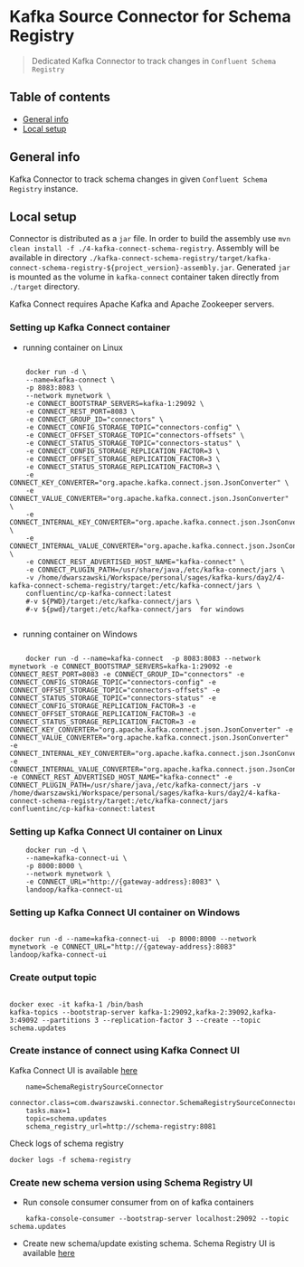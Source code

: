 # Kafka Source Connector for Schema Registry
> Dedicated Kafka Connector to track changes in `Confluent Schema Registry`

## Table of contents
* [General info](#general-info)
* [Local setup](#local-setup)

## General info
Kafka Connector to track schema changes in given `Confluent Schema Registry` instance.

## Local setup
Connector is distributed as a `jar` file. In order to build the assembly use `mvn clean install -f ./4-kafka-connect-schema-registry`.
Assembly will be available in directory `./kafka-connect-schema-registry/target/kafka-connect-schema-registry-${project_version}-assembly.jar`.
Generated `jar` is mounted as the volume in `kafka-connect` container taken directly from `./target` directory.

Kafka Connect requires Apache Kafka and Apache Zookeeper servers.

### Setting up Kafka Connect container

* running container on Linux

```shell
    
    docker run -d \
    --name=kafka-connect \
    -p 8083:8083 \
    --network mynetwork \
    -e CONNECT_BOOTSTRAP_SERVERS=kafka-1:29092 \
    -e CONNECT_REST_PORT=8083 \
    -e CONNECT_GROUP_ID="connectors" \
    -e CONNECT_CONFIG_STORAGE_TOPIC="connectors-config" \
    -e CONNECT_OFFSET_STORAGE_TOPIC="connectors-offsets" \
    -e CONNECT_STATUS_STORAGE_TOPIC="connectors-status" \
    -e CONNECT_CONFIG_STORAGE_REPLICATION_FACTOR=3 \
    -e CONNECT_OFFSET_STORAGE_REPLICATION_FACTOR=3 \
    -e CONNECT_STATUS_STORAGE_REPLICATION_FACTOR=3 \
    -e CONNECT_KEY_CONVERTER="org.apache.kafka.connect.json.JsonConverter" \
    -e CONNECT_VALUE_CONVERTER="org.apache.kafka.connect.json.JsonConverter" \
    -e CONNECT_INTERNAL_KEY_CONVERTER="org.apache.kafka.connect.json.JsonConverter" \
    -e CONNECT_INTERNAL_VALUE_CONVERTER="org.apache.kafka.connect.json.JsonConverter" \
    -e CONNECT_REST_ADVERTISED_HOST_NAME="kafka-connect" \
    -e CONNECT_PLUGIN_PATH=/usr/share/java,/etc/kafka-connect/jars \
    -v /home/dwarszawski/Workspace/personal/sages/kafka-kurs/day2/4-kafka-connect-schema-registry/target:/etc/kafka-connect/jars \
    confluentinc/cp-kafka-connect:latest
    #-v ${PWD}/target:/etc/kafka-connect/jars \
    #-v ${pwd}/target:/etc/kafka-connect/jars  for windows
    
```
* running container on Windows
```shell

    docker run -d --name=kafka-connect  -p 8083:8083 --network mynetwork -e CONNECT_BOOTSTRAP_SERVERS=kafka-1:29092 -e CONNECT_REST_PORT=8083 -e CONNECT_GROUP_ID="connectors" -e CONNECT_CONFIG_STORAGE_TOPIC="connectors-config" -e CONNECT_OFFSET_STORAGE_TOPIC="connectors-offsets" -e CONNECT_STATUS_STORAGE_TOPIC="connectors-status" -e CONNECT_CONFIG_STORAGE_REPLICATION_FACTOR=3 -e CONNECT_OFFSET_STORAGE_REPLICATION_FACTOR=3 -e CONNECT_STATUS_STORAGE_REPLICATION_FACTOR=3 -e CONNECT_KEY_CONVERTER="org.apache.kafka.connect.json.JsonConverter" -e CONNECT_VALUE_CONVERTER="org.apache.kafka.connect.json.JsonConverter" -e CONNECT_INTERNAL_KEY_CONVERTER="org.apache.kafka.connect.json.JsonConverter" -e CONNECT_INTERNAL_VALUE_CONVERTER="org.apache.kafka.connect.json.JsonConverter" -e CONNECT_REST_ADVERTISED_HOST_NAME="kafka-connect" -e CONNECT_PLUGIN_PATH=/usr/share/java,/etc/kafka-connect/jars -v /home/dwarszawski/Workspace/personal/sages/kafka-kurs/day2/4-kafka-connect-schema-registry/target:/etc/kafka-connect/jars confluentinc/cp-kafka-connect:latest

```


### Setting up Kafka Connect UI container on Linux
```shell 
    docker run -d \
    --name=kafka-connect-ui \
    -p 8000:8000 \
    --network mynetwork \
    -e CONNECT_URL="http://{gateway-address}:8083" \
    landoop/kafka-connect-ui
```

### Setting up Kafka Connect UI container on Windows

```shell 

docker run -d --name=kafka-connect-ui  -p 8000:8000 --network mynetwork -e CONNECT_URL="http://{gateway-address}:8083" landoop/kafka-connect-ui

```

### Create output topic 

```shell

docker exec -it kafka-1 /bin/bash
kafka-topics --bootstrap-server kafka-1:29092,kafka-2:39092,kafka-3:49092 --partitions 3 --replication-factor 3 --create --topic schema.updates

```

### Create instance of connect using Kafka Connect UI

Kafka Connect UI is available [here](http://172.17.0.1:8000/)

```text
    name=SchemaRegistrySourceConnector
    connector.class=com.dwarszawski.connector.SchemaRegistrySourceConnector
    tasks.max=1
    topic=schema.updates
    schema_registry_url=http://schema-registry:8081
```

Check logs of schema registry

```text
docker logs -f schema-registry
```

### Create new schema version using Schema Registry UI

* Run console consumer consumer from on of kafka containers

```shell 
    kafka-console-consumer --bootstrap-server localhost:29092 --topic schema.updates
```

* Create new schema/update existing schema. Schema Registry UI is available [here](http://localhost:8084/#/)
